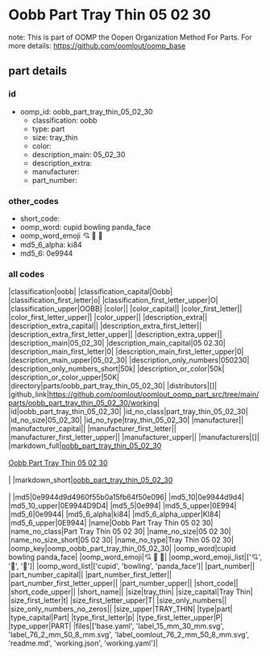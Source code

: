 # Oobb Part Tray Thin 05 02 30  

note: This is part of OOMP the Oopen Organization Method For Parts. For more details: https://github.com/oomlout/oomp_base

##  part details





### id
* oomp_id: oobb_part_tray_thin_05_02_30
  * classification: oobb
  * type: part
  * size: tray_thin
  * color: 
  * description_main: 05_02_30
  * description_extra: 
  * manufacturer: 
  * part_number: 

### other_codes
* short_code: 
* oomp_word: cupid bowling panda_face
* oomp_word_emoji :cupid: :bowling: :panda_face:
* md5_6_alpha: ki84
* md5_6: 0e9944

### all codes 
|classification|oobb|
|classification_capital|Oobb|
|classification_first_letter|o|
|classification_first_letter_upper|O|
|classification_upper|OOBB|
|color||
|color_capital||
|color_first_letter||
|color_first_letter_upper||
|color_upper||
|description_extra||
|description_extra_capital||
|description_extra_first_letter||
|description_extra_first_letter_upper||
|description_extra_upper||
|description_main|05_02_30|
|description_main_capital|05 02.30|
|description_main_first_letter|0|
|description_main_first_letter_upper|0|
|description_main_upper|05_02_30|
|description_only_numbers|050230|
|description_only_numbers_short|50k|
|description_or_color|50k|
|description_or_color_upper|50K|
|directory|parts/oobb_part_tray_thin_05_02_30|
|distributors|[]|
|github_link|https://github.com/oomlout/oomlout_oomp_part_src/tree/main/parts/oobb_part_tray_thin_05_02_30/working|
|id|oobb_part_tray_thin_05_02_30|
|id_no_class|part_tray_thin_05_02_30|
|id_no_size|05_02_30|
|id_no_type|tray_thin_05_02_30|
|manufacturer||
|manufacturer_capital||
|manufacturer_first_letter||
|manufacturer_first_letter_upper||
|manufacturer_upper||
|manufacturers|[]|
|markdown_full|[oobb_part_tray_thin_05_02_30](https://github.com/oomlout/oomlout_oomp_part_src/tree/main/parts/oobb_part_tray_thin_05_02_30/working)<br>[](https://github.com/oomlout/oomlout_oomp_part_src/tree/main/parts/oobb_part_tray_thin_05_02_30/working)<br>[Oobb Part Tray Thin 05 02 30](https://github.com/oomlout/oomlout_oomp_part_src/tree/main/parts/oobb_part_tray_thin_05_02_30/working)<br><br>|
|markdown_short|[oobb_part_tray_thin_05_02_30](https://github.com/oomlout/oomlout_oomp_part_src/tree/main/parts/oobb_part_tray_thin_05_02_30/working)<br><br>|
|md5|0e9944d9d4960f55b0a15fb64f50e096|
|md5_10|0e9944d9d4|
|md5_10_upper|0E9944D9D4|
|md5_5|0e994|
|md5_5_upper|0E994|
|md5_6|0e9944|
|md5_6_alpha|ki84|
|md5_6_alpha_upper|KI84|
|md5_6_upper|0E9944|
|name|Oobb Part Tray Thin 05 02 30|
|name_no_class|Part Tray Thin 05 02 30|
|name_no_size|05 02 30|
|name_no_size_short|05 02 30|
|name_no_type|Tray Thin 05 02 30|
|oomp_key|oomp_oobb_part_tray_thin_05_02_30|
|oomp_word|cupid bowling panda_face|
|oomp_word_emoji|:cupid: :bowling: :panda_face:|
|oomp_word_emoji_list|[':cupid:', ':bowling:', ':panda_face:']|
|oomp_word_list|['cupid', 'bowling', 'panda_face']|
|part_number||
|part_number_capital||
|part_number_first_letter||
|part_number_first_letter_upper||
|part_number_upper||
|short_code||
|short_code_upper||
|short_name||
|size|tray_thin|
|size_capital|Tray Thin|
|size_first_letter|t|
|size_first_letter_upper|T|
|size_only_numbers||
|size_only_numbers_no_zeros||
|size_upper|TRAY_THIN|
|type|part|
|type_capital|Part|
|type_first_letter|p|
|type_first_letter_upper|P|
|type_upper|PART|
|files|['base.yaml', 'label_15_mm_30_mm.svg', 'label_76_2_mm_50_8_mm.svg', 'label_oomlout_76_2_mm_50_8_mm.svg', 'readme.md', 'working.json', 'working.yaml']|
